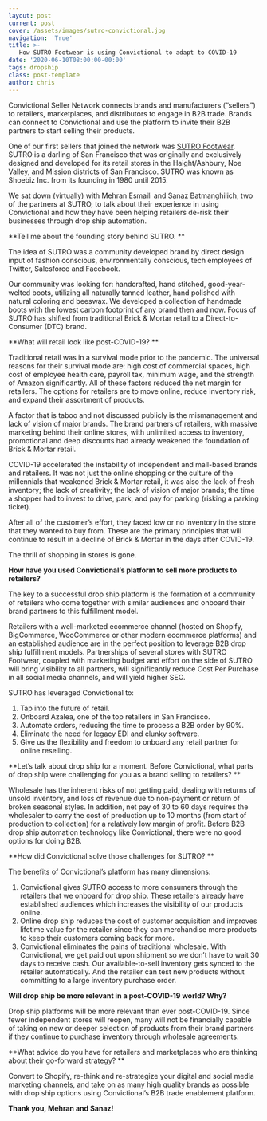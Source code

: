 ```yaml
---
layout: post
current: post
cover: /assets/images/sutro-convictional.jpg
navigation: 'True'
title: >-
   How SUTRO Footwear is using Convictional to adapt to COVID-19
date: '2020-06-10T08:00:00-00:00'
tags: dropship
class: post-template
author: chris
---
```

Convictional Seller Network connects brands and manufacturers (“sellers”) to retailers, marketplaces, and distributors to engage in B2B trade. Brands can connect to Convictional and use the platform to invite their B2B partners to start selling their products. 

One of our first sellers that joined the network was [SUTRO Footwear](https://www.sutrofootwear.com/). SUTRO is a darling of San Francisco that was originally and exclusively designed and developed for its retail stores in  the Haight/Ashbury, Noe Valley, and Mission districts of San Francisco. SUTRO was known as Shoebiz Inc. from its founding in 1980 until 2015. 

We sat down (virtually) with Mehran Esmaili and Sanaz Batmanghilich, two of the partners at SUTRO, to talk about their experience in using Convictional and how they have been helping retailers de-risk their businesses through drop ship automation. 

**Tell me about the founding story behind SUTRO. **

The idea of SUTRO was a community developed brand by direct design input of fashion conscious, environmentally conscious, tech employees of Twitter, Salesforce and Facebook. 

Our community was looking for: handcrafted, hand stitched, good-year-welted boots, utilizing all naturally tanned leather, hand polished with natural coloring and beeswax. We developed a collection of handmade boots with the lowest carbon footprint of any brand then and now. Focus of SUTRO has shifted from traditional Brick & Mortar retail to a Direct-to-Consumer (DTC) brand.

**What will retail look like post-COVID-19? **

Traditional retail was in a survival mode prior to the pandemic. The universal reasons for their survival mode are: high cost of commercial spaces, high cost of employee health care, payroll tax, minimum wage, and the strength of Amazon significantly. All of these factors reduced the net margin for retailers. The options for retailers are to move online, reduce inventory risk, and expand their assortment of products. 

A factor that is taboo and not discussed publicly is the mismanagement and lack of vision of  major brands. The brand partners of retailers, with massive marketing behind their online stores, with unlimited access to inventory, promotional and deep discounts had already weakened the foundation of Brick & Mortar retail. 

COVID-19 accelerated the instability of independent and mall-based brands and retailers. It was not just the online shopping or the culture of the millennials that weakened Brick & Mortar retail, it was also the lack of fresh inventory; the lack of creativity; the lack of vision of major brands; the time a shopper had to invest to drive, park, and pay for parking (risking a parking ticket). 

After all of the customer’s effort, they faced low or no inventory in the store that they wanted to buy from. These are the primary principles that will continue to result in a decline of Brick & Mortar in the days after COVID-19.

The thrill of shopping in stores is gone.

**How have you used Convictional’s platform to sell more products to retailers?**

The key to a successful drop ship platform is the formation of a community of retailers who come together with similar audiences and onboard their brand partners to this fulfillment model. 

Retailers with a well-marketed ecommerce channel (hosted on Shopify, BigCommerce, WooCommerce or other modern ecommerce platforms) and an established audience are in the perfect position to leverage B2B drop ship fulfillment models. Partnerships of several stores with SUTRO Footwear, coupled with marketing budget and effort on the side of SUTRO will bring visibility to all partners, will significantly reduce Cost Per Purchase in all social media channels, and will yield higher SEO. 

SUTRO has leveraged Convictional to:

1. Tap into the future of retail.
2. Onboard Azalea, one of the top retailers in San Francisco.
3. Automate orders, reducing the time to process a B2B order by 90%.
4. Eliminate the need for legacy EDI and clunky software.
5. Give us the flexibility and freedom to onboard any retail partner for online reselling.

**Let’s talk about drop ship for a moment. Before Convictional, what parts of drop ship were challenging for you as a brand selling to retailers? **

Wholesale has the inherent risks of not getting paid, dealing with returns of unsold inventory, and loss of revenue due to non-payment or return of broken seasonal styles. In addition, net pay of 30 to 60 days requires the wholesaler to carry the cost of production up to 10 months (from start of production to collection) for a relatively low margin of profit. Before B2B drop ship automation technology like Convictional, there were no good options for doing B2B. 

**How did Convictional solve those challenges for SUTRO? **

The benefits of Convictional’s platform has many dimensions: 

1. Convictional gives SUTRO access to more consumers through the retailers that we onboard for drop ship. These retailers already have established audiences which increases the visibility of our products online.
2. Online drop ship reduces the cost of customer acquisition and improves lifetime value for the retailer since they can merchandise more products to keep their customers coming back for more. 
3. Convictional eliminates the pains of traditional wholesale. With Convictional, we get paid out upon shipment so we don’t have to wait 30 days to receive cash. Our available-to-sell inventory gets synced to the retailer automatically. And the retailer can test new products without committing to a large inventory purchase order.

**Will drop ship be more relevant in a post-COVID-19 world? Why?**

Drop ship platforms will be more relevant than ever post-COVID-19. Since fewer independent stores will reopen, many will not be financially capable of taking on new or deeper selection of products from their brand partners if they continue to purchase inventory through wholesale agreements. 

**What advice do you have for retailers and marketplaces who are thinking about their go-forward strategy? **

Convert to Shopify, re-think and re-strategize your digital and social media marketing channels, and take on as many high quality brands as possible with drop ship options using Convictional’s B2B trade enablement platform.

**Thank you, Mehran and Sanaz!**
